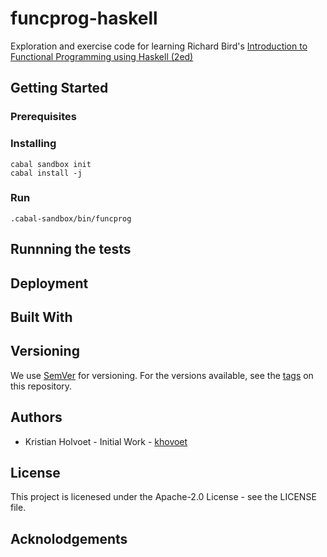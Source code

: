 # funcprog-haskell
Exploration and exercise code for learning Richard Bird's [Introduction to Functional Programming using Haskell (2ed)](https://www.amazon.com/Introduction-Functional-Programming-using-Haskell/dp/0134843460)

## Getting Started

### Prerequisites

### Installing
```
cabal sandbox init
cabal install -j
```

### Run
```
.cabal-sandbox/bin/funcprog
```

## Runnning the tests

## Deployment

## Built With

## Versioning
We use [SemVer](http://semver.org/) for versioning. For the versions available, see the [tags](https://github.com/kholvoet/funcprog-haskell/tags) on this repository.

## Authors
- Kristian Holvoet - Initial Work - [khovoet](https://github.com/kholvoet)

## License
This project is licenesed under the Apache-2.0 License - see the LICENSE file.

## Acknolodgements
